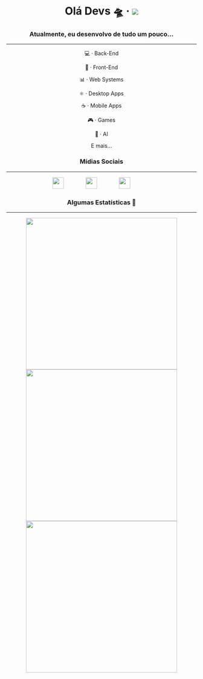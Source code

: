 <p align="center">
  <h1 align="center">Olá Devs 🛸 &middot; <img src="https://komarev.com/ghpvc/?username=taylorho&color=brightgreen&label=Visitas+Ao+Perfil" /></h1>
  <h3 align="center">Atualmente, eu desenvolvo de tudo um pouco...</h3>
  <hr/>
  <div align="center">
    <p align="center">💻 &middot; Back-End</p>
    <p align="center">🎨 &middot; Front-End</p>
    <p align="center">📊 &middot; Web Systems</p>
    <p align="center">⚛️ &middot; Desktop Apps</p>
    <p align="center">☕️ &middot; Mobile Apps</p>
    <p align="center">🎮 &middot; Games</p>
    <p align="center">🤖 &middot; AI</p>
    <p align="center">E mais...</p>
  </div>
  <h3 align="center">Mídias Sociais</h3>
  <hr/>
  <p align="center">
    <a href="https://www.instagram.com/hoffmann_taylor/"><img style="padding-right:50px" width="30px" src="https://www.flaticon.com/svg/static/icons/svg/2111/2111463.svg"/></a>&nbsp;
    <a href="https://discord.com/users/510580117723152394"><img style="padding-right:50px" width="30px" src="https://www.flaticon.com/svg/static/icons/svg/2111/2111370.svg"/></a>&nbsp;
    <a href="https://open.spotify.com/user/ci70wtwdp7muj2j3euu58otqw"><img style="padding-right:50px" width="30px" src="https://www.flaticon.com/svg/static/icons/svg/2111/2111624.svg"/></a>&nbsp;
  </p>
  <h3 align="center">Algumas Estatísticas 🤩</h3>
  <hr/>
  <p align="center">
    <a href="#"><img width="400px" src="https://github-readme-stats.vercel.app/api?username=taylorho&show_icons=true&theme=tokyonight&count_private=true&custom_title=Status+No+GitHub"/></a>
  <a href="#"><img width="400px" src="https://github-readme-stats.vercel.app/api/top-langs?username=taylorho&hide=html&layout=compact&theme=tokyonight&count_private=true&custom_title=Linguagens+Mais+Usadas"/></a>
  <a href="#"><img width="400px" src="https://github-readme-stats.vercel.app/api/wakatime?username=taylorho&layout=compact&theme=tokyonight&custom_title=Tempo+Gasto+Na+Última+Semana"/></a>
  </p>
</p>
